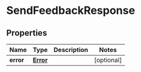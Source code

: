 
# SendFeedbackResponse

## Properties
Name | Type | Description | Notes
------------ | ------------- | ------------- | -------------
**error** | [**Error**](Error.md) |  |  [optional]



